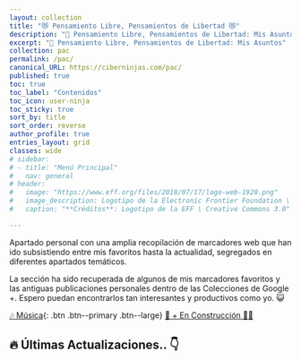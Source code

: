 ```yaml
---
layout: collection
title: "😻 Pensamiento Libre, Pensamientos de Libertad 😻"
description: "📰 Pensamiento Libre, Pensamientos de Libertad: Mis Asuntos"
excerpt: "📰 Pensamiento Libre, Pensamientos de Libertad: Mis Asuntos"
collection: pac
permalink: /pac/
canonical_URL: https://ciberninjas.com/pac/
published: true
toc: true
toc_label: "Contenidos"
toc_icon: user-ninja
toc_sticky: true
sort_by: title
sort_order: reverse
author_profile: true
entries_layout: grid
classes: wide
# sidebar:
# - title: "Menú Principal"
#   nav: general
# header:
#   image: "https://www.eff.org/files/2018/07/17/logo-web-1920.png"
#   image_description: Logotipo de la Electronic Frontier Foundation \ Visto en Ciberninjas
#   caption: "**Créditos**: Logotipo de la EFF \ Creative Commons 3.0"

---
```


<!-- -->
Apartado personal con una amplia recopilación de marcadores web que han ido subsistiendo entre mis favoritos hasta la actualidad, segregados en diferentes apartados temáticos.

La sección ha sido recuperada de algunos de mis marcadores favoritos y las antiguas publicaciones personales dentro de las Colecciones de Google +. Espero puedan encontrarlos tan interesantes y productivos como yo. 😺

[🎶 Música](/categoria/#m%C3%BAsica "Categoría de Música"){: .btn .btn--primary .btn--large} <a href="#" title="SIN CONTENIDO" class="btn btn--success btn--large">🚧 + En Construcción 👷‍♂️</a>
<!-- -->

## 🔥 Últimas Actualizaciones.. 👇
